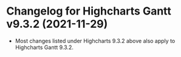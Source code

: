 # Changelog for Highcharts Gantt v9.3.2 (2021-11-29)

- Most changes listed under Highcharts 9.3.2 above also apply to Highcharts Gantt 9.3.2.
